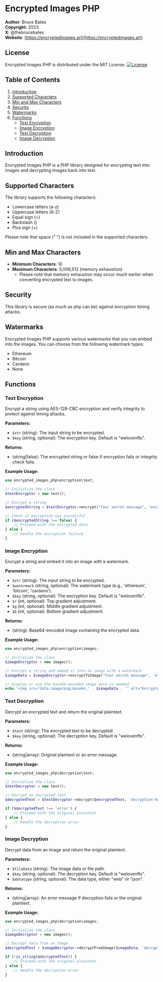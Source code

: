 # Encrypted Images PHP

**Author**: Bruce Bates  
**Copyright**: 2023  
**X**: @thebrucebates  
**Website**: [https://encryptedimages.art](https://encryptedimages.art)

## License

Encrypted Images PHP is distributed under the MIT License. [![License](https://img.shields.io/badge/License-MIT-blue.svg)](https://opensource.org/licenses/MIT)

## Table of Contents

1. [Introduction](#introduction)
2. [Supported Characters](#supported-characters)
3. [Min and Max Characters](#min-and-max-characters)
4. [Security](#security)
5. [Watermarks](#watermarks)
6. [Functions](#functions)
   - [Text Encryption](#text-encryption)
   - [Image Encryption](#image-encryption)
   - [Text Decryption](#text-decryption)
   - [Image Decryption](#image-decryption)

## Introduction

Encrypted Images PHP is a PHP library designed for encrypting text into images and decrypting images back into text.

## Supported Characters

The library supports the following characters:

- Lowercase letters (a-z)
- Uppercase letters (A-Z)
- Equal sign (=)
- Backslash (\)
- Plus sign (+)

Please note that space (" ") is not included in the supported characters.

## Min and Max Characters

- **Minimum Characters**: 10
- **Maximum Characters**: 5,006,512 (memory exhaustion)
  - Please note that memory exhaustion may occur much earlier when converting encrypted text to images.

## Security

This library is secure (as much as php can be) against encryption timing attacks.

## Watermarks

Encrypted Images PHP supports various watermarks that you can embed into the images. You can choose from the following watermark types:

- Ethereum
- Bitcoin
- Cardano
- None

## Functions

### Text Encryption

Encrypt a string using AES-128-CBC encryption and verify integrity to protect against timing attacks.

**Parameters:**

- `$str` (string): The input string to be encrypted.
- `$key` (string, optional): The encryption key. Default is "welovenfts".

**Returns:**

- (string|false): The encrypted string or false if encryption fails or integrity check fails.

**Example Usage:**

```php
use encrypted_images_php\encryption\text;

// Initialize the class
$textEncryptor = new text();

// Encrypt a string
$encryptedString = $textEncryptor->encrypt("Your secret message", 'encryption-key');

// Check if encryption was successful
if ($encryptedString !== false) {
    // Proceed with the encrypted data
} else {
    // Handle the encryption failure
}
```
### Image Encryption

Encrypt a string and embed it into an image with a watermark.

**Parameters:**

- `$str` (string): The input string to be encrypted.
- `$watermark` (string, optional): The watermark type (e.g., 'ethereum', 'bitcoin', 'cardano').
- `$key` (string, optional): The encryption key. Default is "welovenfts".
- `$r` (int, optional): Top gradient adjustment.
- `$g` (int, optional): Middle gradient adjustment.
- `$b` (int, optional): Bottom gradient adjustment.

**Returns:**

- (string): Base64-encoded image containing the encrypted data.

**Example Usage:**

```php
use encrypted_images_php\encryption\images;

// Initialize the class
$imageEncryptor = new images();

// Encrypt a string and embed it into an image with a watermark
$imageData = $imageEncryptor->encryptToImage("Your secret message", 'ethereum', 'encryption-key', 100, 134, 131);

// Display or use the base64-encoded image data as needed
echo '<img src="data:image/png;base64,' . $imageData . '" alt="Encrypted Image" />';
```

### Text Decryption

Decrypt an encrypted text and return the original plaintext.

**Parameters:**

- `$text` (string): The encrypted text to be decrypted.
- `$key` (string, optional): The decryption key. Default is "welovenfts".

**Returns:**

- (string|array): Original plaintext or an error message.

**Example Usage:**

```php
use encrypted_images_php\decryption\text;

// Initialize the class
$textDecryptor = new text();

// Decrypt an encrypted text
$decryptedText = $textDecryptor->decrypt($encryptedText, 'decryption-key');

if ($decryptedText !== 'error') {
    // Proceed with the original plaintext
} else {
    // Handle the decryption error
}
```

### Image Decryption

Decrypt data from an image and return the original plaintext.

**Parameters:**

- `$fileData` (string): The image data or file path.
- `$key` (string, optional): The decryption key. Default is "welovenfts".
- `$datatype` (string, optional): The data type, either "web" or "json".

**Returns:**

- (string|array): An error message if decryption fails or the original plaintext.

**Example Usage:**

```php
use encrypted_images_php\decryption\images;

// Initialize the class
$imageDecryptor = new images();

// Decrypt data from an image
$decryptedText = $imageDecryptor->decryptFromImage($imageData, 'decryption-key', 'web');

if (!is_string($decryptedText)) {
    // Proceed with the original plaintext
} else {
    // Handle the decryption error
}
```

